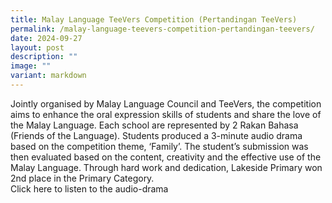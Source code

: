 ```yaml
---
title: Malay Language TeeVers Competition (Pertandingan TeeVers)
permalink: /malay-language-teevers-competition-pertandingan-teevers/
date: 2024-09-27
layout: post
description: ""
image: ""
variant: markdown
---
```

Jointly organised by Malay Language Council and  TeeVers, the competition aims to enhance the oral expression skills of students and share the love of the Malay Language.  Each school are represented by 2 Rakan Bahasa (Friends of the Language). Students produced a 3-minute audio drama based on the competition theme, ‘Family’.  The student’s submission was then evaluated based on the content, creativity and the effective use of the Malay Language.  Through hard work and dedication, Lakeside Primary won 2nd place in the Primary Category. 
<br>
Click here to listen to the audio-drama
